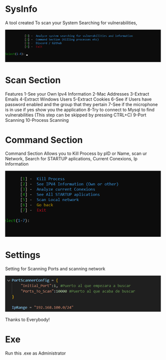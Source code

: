 # SysInfo
A tool created To scan your System Searching for vulnerabilities, 
 
![Alt text](image.png)

# Scan Section

Features
1-See your Own Ipv4 Information
2-Mac Addresses
3-Extract Emails
4-Extract Windows Users
5-Extract Cookies
6-See if Users have password enabled and the group that they pertain
7-See if the microphone is in use if yes show you the application
8-Try to connect to Mysql to find vulnerabilities (This step can be skipped by pressing CTRL+C)
9-Port Scanning
10-Process Scanning

# Command Section

Command Section Allows you to Kill Process by pID or Name, scan ur Network, Search for STARTUP aplications, Current Conexions, Ip Information

![Alt text](image-1.png)

# Settings

Setting for Scanning Ports and scanning network

![Alt text](image-2.png)

Thanks to Everybody!

# Exe
Run this .exe as Administrator